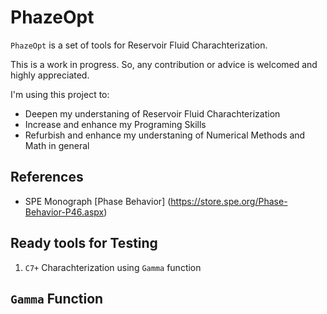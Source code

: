 # PhazeOpt

`PhazeOpt` is a set of tools for Reservoir Fluid Charachterization.

This is a work in progress. So, any contribution or advice is welcomed and highly appreciated.

I'm using this project to:

* Deepen my understaning of Reservoir Fluid Charachterization
* Increase and enhance my Programing Skills
* Refurbish and enhance my understaning of Numerical Methods and Math in general

## References

* SPE Monograph [Phase Behavior] (https://store.spe.org/Phase-Behavior-P46.aspx)

## Ready tools for Testing

1. `C7+` Charachterization using `Gamma` function

## `Gamma` Function
